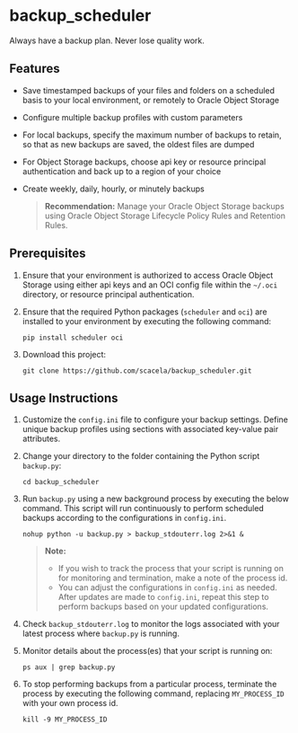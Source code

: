 # backup_scheduler
Always have a backup plan. Never lose quality work.

## Features
* Save timestamped backups of your files and folders on a scheduled basis to your local environment, or remotely to Oracle Object Storage
* Configure multiple backup profiles with custom parameters
* For local backups, specify the maximum number of backups to retain, so that as new backups are saved, the oldest files are dumped
* For Object Storage backups, choose api key or resource principal authentication and back up to a region of your choice
* Create weekly, daily, hourly, or minutely backups

    > **Recommendation:** Manage your Oracle Object Storage backups using Oracle Object Storage Lifecycle Policy Rules and Retention Rules.

## Prerequisites

1. Ensure that your environment is authorized to access Oracle Object Storage using either api keys and an OCI config file within the `~/.oci` directory, or resource principal authentication.

2. Ensure that the required Python packages (`scheduler` and `oci`) are installed to your environment by executing the following command:

    ```
    pip install scheduler oci
    ```
    
3. Download this project:

    ```
    git clone https://github.com/scacela/backup_scheduler.git
    ```

## Usage Instructions
    
1. Customize the `config.ini` file to configure your backup settings. Define unique backup profiles using sections with associated key-value pair attributes.

2. Change your directory to the folder containing the Python script `backup.py`:

    ```
    cd backup_scheduler
    ```

3. Run `backup.py` using a new background process by executing the below command. This script will run continuously to perform scheduled backups according to the configurations in `config.ini`.

    ```
    nohup python -u backup.py > backup_stdouterr.log 2>&1 &
    ```
    > **Note:**
    > * If you wish to track the process that your script is running on for monitoring and termination, make a note of the process id.
    > * You can adjust the configurations in `config.ini` as needed. After updates are made to `config.ini`, repeat this step to perform backups based on your updated configurations.
    
4. Check `backup_stdouterr.log` to monitor the logs associated with your latest process where `backup.py` is running.

5. Monitor details about the process(es) that your script is running on:

    ```
    ps aux | grep backup.py
    ```

6. To stop performing backups from a particular process, terminate the process by executing the following command, replacing `MY_PROCESS_ID` with your own process id.

    ```
    kill -9 MY_PROCESS_ID
    ```
